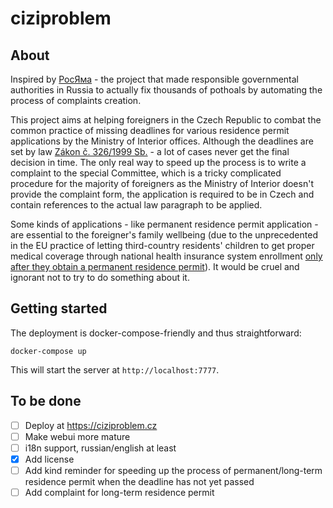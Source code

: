 # ciziproblem

## About

Inspired by [РосЯма](https://rosyama.ru/) - the project that made responsible governmental authorities in Russia to actually fix thousands of pothoals by automating
the process of complaints creation.

This project aims at helping foreigners in the Czech Republic to combat the common practice of missing deadlines for various residence permit applications by
the Ministry of Interior offices.
Although the deadlines are set by law [Zákon č. 326/1999 Sb.](https://www.zakonyprolidi.cz/cs/1999-326) - a lot of cases never get the final decision in time.
The only real way to speed up the process is to write a complaint to the special Committee, which is a tricky complicated procedure for the majority of foreigners as
the Ministry of Interior doesn't provide the complaint form, the application is required to be in Czech and contain references to the actual law paragraph
to be applied.

Some kinds of applications - like permanent residence permit application - are essential to the foreigner's family wellbeing (due to the 
unprecedented in the EU practice of letting third-country residents' children to get proper medical coverage through national health insurance system enrollment
[only after they obtain a permanent residence permit](https://pvzpnenivzp.cz)). It would be cruel and ignorant not to try to do something about it.

## Getting started

The deployment is docker-compose-friendly and thus straightforward:

`docker-compose up`

This will start the server at `http://localhost:7777`.

## To be done

- [ ] Deploy at https://ciziproblem.cz
- [ ] Make webui more mature
- [ ] i18n support, russian/english at least
- [x] Add license
- [ ] Add kind reminder for speeding up the process of permanent/long-term residence permit when the deadline has not yet passed
- [ ] Add complaint for long-term residence permit

